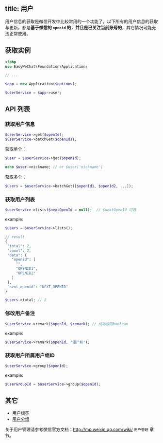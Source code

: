 title: 用户
---

用户信息的获取是微信开发中比较常用的一个功能了，以下所有的用户信息的获取与更新，都是**基于微信的 `openid` 的，并且是已关注当前账号的**，其它情况可能无法正常使用。

## 获取实例

```php
<?php
use EasyWeChat\Foundation\Application;

// ...

$app = new Application($options);

$userService = $app->user;
```

## API 列表

### 获取用户信息

```php
$userService->get($openId);
$userService->batchGet($openIds);
```

获取单个：

```php
$user = $userService->get($openId);

echo $user->nickname; // or $user['nickname']
```

获取多个：

```php
$users = $userService->batchGet([$openId1, $openId2, ...]);
```

### 获取用户列表

```php
$userService->lists($nextOpenId = null);  // $nextOpenId 可选
```

 example:

 ```php
 $users = $userService->lists();

 // result
 {
  "total": 2,
  "count": 2,
  "data": {
    "openid": [
      "",
      "OPENID1",
      "OPENID2"
    ]
  },
  "next_openid": "NEXT_OPENID"
}

$users->total; // 2
 ```

### 修改用户备注

```php
$userService->remark($openId, $remark); // 成功返回boolean
```

example:

```php
$userService->remark($openId, "僵尸粉");
```

### 获取用户所属用户组ID

```php
$userService->group($openId);
```

example:

```php
$userGroupId = $userService->group($openId);
```

## 其它

- [用户标签](user-tag.html)
- [用户分组](user-group.html)

关于用户管理请参考微信官方文档：http://mp.weixin.qq.com/wiki/ `用户管理` 章节。